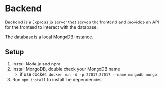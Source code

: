 # Backend

Backend is a Express.js server that serves the frontend and provides an API for the frontend to interact with the database.

The database is a local MongoDB instance.

## Setup

1. Install Node.js and npm
2. Install MongoDB, double check your MongoDB name
   - if use docker: `docker run -d -p 27017:27017 --name mongodb mongo`
3. Run `npm install` to install the dependencies